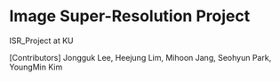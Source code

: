# Image Super-Resolution Project
 ISR_Project at KU
 
 
 [Contributors] Jongguk Lee, Heejung Lim, Mihoon Jang, Seohyun Park, YoungMin Kim
